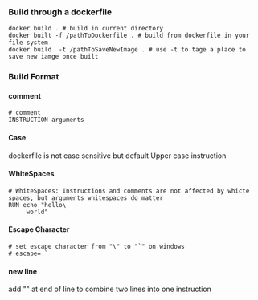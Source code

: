 ### Build through a dockerfile
```
docker build . # build in current directory
docker built -f /pathToDockerfile . # build from dockerfile in your file system
docker build  -t /pathToSaveNewImage . # use -t to tage a place to save new iamge once built

```
### Build Format
#### comment
```
# comment
INSTRUCTION arguments
```

#### Case
dockerfile is not case sensitive but default Upper case instruction
#### WhiteSpaces
```
# WhiteSpaces: Instructions and comments are not affected by whicte spaces, but arguments whitespaces do matter
RUN echo "hello\
     world"
```
#### Escape Character
```
# set escape character from "\" to "`" on windows
# escape= `

```
#### new line
add "\" at end of line to combine two lines into one instruction
